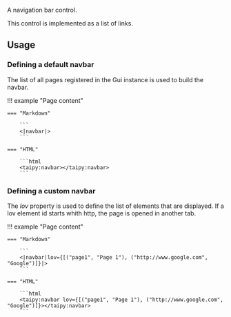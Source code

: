 A navigation bar control.

This control is implemented as a list of links.

## Usage

### Defining a default navbar

The list of all pages registered in the Gui instance is used to build the navbar.

!!! example "Page content"

    === "Markdown"

        ```
        <|navbar|>
        ```
  
    === "HTML"

        ```html
        <taipy:navbar></taipy:navbar>
        ```


### Defining a custom navbar

The _lov_ property is used to define the list of elements that are displayed.
If a lov element id starts whith http, the page is opened in another tab.

!!! example "Page content"

    === "Markdown"

        ```
        <|navbar|lov={[("page1", "Page 1"), ("http://www.google.com", "Google")]}|>
        ```
  
    === "HTML"

        ```html
        <taipy:navbar lov={[("page1", "Page 1"), ("http://www.google.com", "Google")]}></taipy:navbar>
        ```
